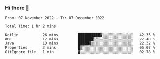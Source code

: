 ### Hi there 👋

<!--START_SECTION:waka-->

```text
From: 07 November 2022 - To: 07 December 2022

Total Time: 1 hr 2 mins

Kotlin           26 mins         ██████████▓░░░░░░░░░░░░░░   42.35 %
XML              17 mins         ███████░░░░░░░░░░░░░░░░░░   27.48 %
Java             13 mins         █████▓░░░░░░░░░░░░░░░░░░░   22.32 %
Properties       3 mins          █▒░░░░░░░░░░░░░░░░░░░░░░░   05.07 %
GitIgnore file   1 min           ▓░░░░░░░░░░░░░░░░░░░░░░░░   02.78 %
```

<!--END_SECTION:waka-->

<!--
**jaimesalcedo1/jaimesalcedo1** is a ✨ _special_ ✨ repository because its `README.md` (this file) appears on your GitHub profile.

Here are some ideas to get you started:

- 🔭 I’m currently working on ...
- 🌱 I’m currently learning ...
- 👯 I’m looking to collaborate on ...
- 🤔 I’m looking for help with ...
- 💬 Ask me about ...
- 📫 How to reach me: ...
- 😄 Pronouns: ...
- ⚡ Fun fact: ...
-->
